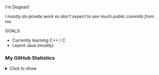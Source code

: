 I'm Dogean!

*I mostly do private work so don't expect to see much public commits from me*

GOALS:
- Currently learning C++ / C
- Learnt Java (mostly)

### My GitHub Statistics
<details>
   <summary>Click to show</summary>
   <img align="Left" alt="Dogean's Github Stats" src="https://github-readme-stats.vercel.app/api?username=dogean&show_icons=true&theme=dark" />
   <img style="float: right;" alt="Dogean's Most Used Languages" src="https://github-readme-stats.vercel.app/api/top-langs/?username=dogean&langs_count=10&layout=compact&hide_border=true&theme=dark"/>
</details>
